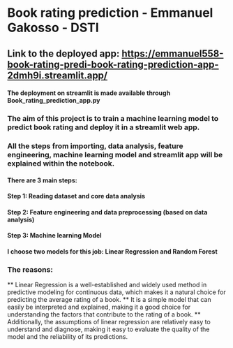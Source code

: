 # Book rating prediction - Emmanuel Gakosso - DSTI

## Link to the deployed app: https://emmanuel558-book-rating-predi-book-rating-prediction-app-2dmh9i.streamlit.app/

#### The deployment on streamlit is made available through Book_rating_prediction_app.py

### The aim of this project is to train a machine learning model to predict book rating and deploy it in a streamlit web app.
### All the steps from importing, data analysis, feature engineering, machine learning model and streamlit app will be explained within the notebook.

#### There are 3 main steps: 

#### Step 1: Reading dataset and core data analysis
#### Step 2: Feature engineering and data preprocessing (based on data analysis)
#### Step 3: Machine learning Model

#### I choose two models for this job: Linear Regression and Random Forest 

### The reasons: 
** Linear Regression is a well-established and widely used method in predictive modeling for continuous data, which makes it a natural choice for predicting the average rating of a book.
** It is a simple model that can easily be interpreted and explained, making it a good choice for understanding the factors that contribute to the rating of a book.
** Additionally, the assumptions of linear regression are relatively easy to understand and diagnose, making it easy to evaluate the quality of the model and the reliability of its predictions.





